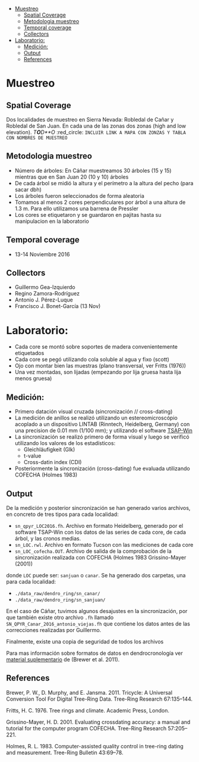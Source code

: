 -   [Muestreo](#muestreo)
    -   [Spatial Coverage](#spatial-coverage)
    -   [Metodologia muestreo](#metodologia-muestreo)
    -   [Temporal coverage](#temporal-coverage)
    -   [Collectors](#collectors)
-   [Laboratorio:](#laboratorio)
    -   [Medición:](#medicion)
    -   [Output](#output)
    -   [References](#references)

Muestreo
========

Spatial Coverage
----------------

Dos localidades de muestreo en Sierra Nevada: Robledal de Cañar y Robledal de San Juan. En cada una de las zonas dos zonas (high and low elevation). *T**O**D**O* :red\_circle: `INCLUIR LINK A MAPA CON ZONZAS Y TABLA CON NOMBRES DE MUESTREO`

Metodologia muestreo
--------------------

-   Número de árboles: En Cáñar muestreamos 30 árboles (15 y 15) mientras que en San Juan 20 (10 y 10) árboles
-   De cada árbol se midió la altura y el perímetro a la altura del pecho (para sacar dbh)
-   Los árboles fueron seleccionados de forma aleatoria
-   Tomamos al menos 2 cores perpendiculares por árbol a una altura de 1.3 m. Para ello utilizamos una barrena de Pressler
-   Los cores se etiquetaron y se guardaron en pajitas hasta su manipulacion en la laboratorio

Temporal coverage
-----------------

-   13-14 Noviembre 2016

Collectors
----------

-   Guillermo Gea-Izquierdo
-   Regino Zamora-Rodríguez
-   Antonio J. Pérez-Luque
-   Francisco J. Bonet-García (13 Nov)

Laboratorio:
============

-   Cada core se montó sobre soportes de madera convenientemente etiquetados
-   Cada core se pegó utilizando cola soluble al agua y fixo (scott)
-   Ojo con montar bien las muestras (plano transversal, ver Fritts (1976))
-   Una vez montadas, son lijadas (empezando por lija gruesa hasta lija menos gruesa)

Medición:
---------

-   Primero datación visual cruzada (sincronización // cross-dating)
-   La medición de anillos se realizó utilizando un estereomicroscópio acoplado a un dispositivo LINTAB (Rinntech, Heidelberg, Germany) con una precision de 0.01 mm (1/100 mm); y utilizando el software [TSAP-Win](http://www.rinntech.de/content/view/17/48/lang,english/index.html)
-   La sincronización se realizó primero de forma visual y luego se verificó utilizando los valores de los estadísticos:
    -   Gleichläufigkeit (Glk)
    -   t-value
    -   Cross-datin index (CDI)
-   Posteriormente la sincronización (cross-dating) fue evaluada utilizando COFECHA (Holmes 1983)

Output
------

De la medición y posterior sincronización se han generado varios archivos, en concreto de tres tipos para cada localidad:

-   `sn_qpyr_LOC2016.fh`. Archivo en formato Heidelberg, generado por el software TSAP-Win con los datos de las series de cada core, de cada árbol, y las cronos medias.
-   `sn_LOC.rwl`. Archivo en formato Tucson con las mediciones de cada core
-   `sn_LOC_cofecha.OUT`. Archivo de salida de la comprobación de la sincronización realizada con COFECHA (Holmes 1983 Grissino-Mayer (2001))

donde `LOC` puede ser: `sanjuan` o `canar`. Se ha generado dos carpetas, una para cada localidad:

-   `./data_raw/dendro_ring/sn_canar/`
-   `./data_raw/dendro_ring/sn_sanjuan/`

En el caso de Cáñar, tuvimos algunos desajustes en la sincronización, por que también existe otro archivo `.fh` llamado `SN_QPYR_Canar_2016_antonio_viejas.fh` que contiene los datos antes de las correcciones realizadas por Guillermo.

Finalmente, existe una copia de seguridad de todos los archivos

Para mas información sobre formatos de datos en dendrocronología ver [material suplementario](http://www.treeringsociety.org/resources/SOM/Brewer_Murphy_SupplementaryMaterial.pdf) de (Brewer et al. 2011).

References
----------

Brewer, P. W., D. Murphy, and E. Jansma. 2011. Tricycle: A Universal Conversion Tool For Digital Tree-Ring Data. Tree-Ring Research 67:135–144.

Fritts, H. C. 1976. Tree rings and climate. Academic Press, London.

Grissino-Mayer, H. D. 2001. Evaluating crossdating accuracy: a manual and tutorial for the computer program COFECHA. Tree-Ring Research 57:205–221.

Holmes, R. L. 1983. Computer-assisted quality control in tree-ring dating and measurement. Tree-Ring Bulletin 43:69–78.
